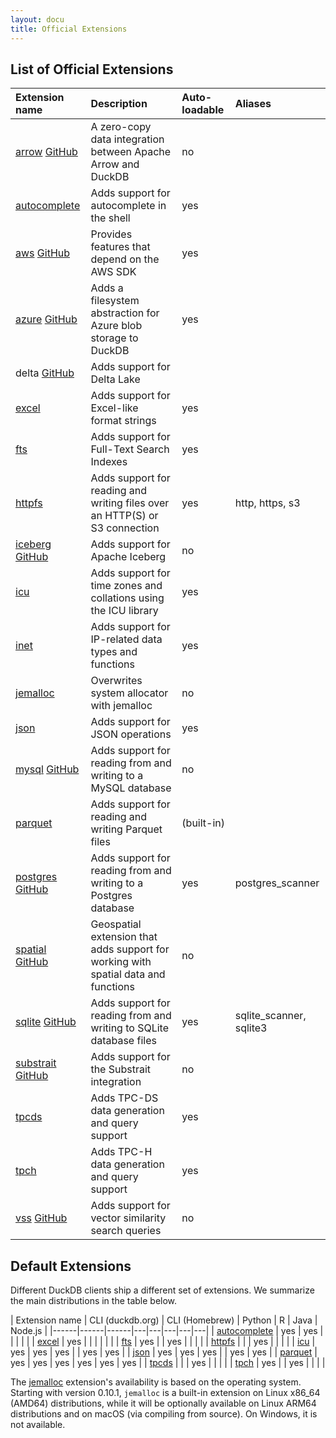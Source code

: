 ```yaml
---
layout: docu
title: Official Extensions
---
```


## List of Official Extensions

| Extension name                                                                                        | Description                                                                        | Auto-loadable | Aliases                 |
|:------------------------------------------------------------------------------------------------------|:-----------------------------------------------------------------------------------|:--------------|:------------------------|
| [arrow](arrow) [<span class="github">GitHub</span>](https://github.com/duckdb/arrow)                  | A zero-copy data integration between Apache Arrow and DuckDB                       | no            |                         |
| [autocomplete](autocomplete)                                                                          | Adds support for autocomplete in the shell                                         | yes           |                         |
| [aws](aws) [<span class="github">GitHub</span>](https://github.com/duckdb/duckdb_aws)                 | Provides features that depend on the AWS SDK                                       | yes           |                         | 
| [azure](azure) [<span class="github">GitHub</span>](https://github.com/duckdb/duckdb_azure)           | Adds a filesystem abstraction for Azure blob storage to DuckDB                     | yes           |                         | 
| delta [<span class="github">GitHub</span>](https://github.com/duckdb/duckdb_delta)                    | Adds support for Delta Lake
| [excel](excel)                                                                                        | Adds support for Excel-like format strings                                         | yes           |                         |
| [fts](full_text_search)                                                                               | Adds support for Full-Text Search Indexes                                          | yes           |                         |
| [httpfs](httpfs)                                                                                      | Adds support for reading and writing files over an HTTP(S) or S3 connection        | yes           | http, https, s3         |
| [iceberg](iceberg) [<span class="github">GitHub</span>](https://github.com/duckdb/duckdb_iceberg)     | Adds support for Apache Iceberg                                                    | no            |                         |
| [icu](icu)                                                                                            | Adds support for time zones and collations using the ICU library                   | yes           |                         |
| [inet](inet)                                                                                          | Adds support for IP-related data types and functions                               | yes           |                         |
| [jemalloc](jemalloc)                                                                                  | Overwrites system allocator with jemalloc                                          | no            |                         |
| [json](json)                                                                                          | Adds support for JSON operations                                                   | yes           |                         |
| [mysql](mysql) [<span class="github">GitHub</span>](https://github.com/duckdb/duckdb_mysql)           | Adds support for reading from and writing to a MySQL database                      | no            |                         |
| [parquet](parquet)                                                                                    | Adds support for reading and writing Parquet files                                 | (built-in)    |                         |
| [postgres](postgres) [<span class="github">GitHub</span>](https://github.com/duckdb/postgres_scanner) | Adds support for reading from and writing to a Postgres database                   | yes           | postgres_scanner        |
| [spatial](spatial) [<span class="github">GitHub</span>](https://github.com/duckdb/duckdb_spatial)     | Geospatial extension that adds support for working with spatial data and functions | no            |                         |
| [sqlite](sqlite) [<span class="github">GitHub</span>](https://github.com/duckdb/sqlite_scanner)       | Adds support for reading from and writing to SQLite database files                 | yes           | sqlite_scanner, sqlite3 |
| [substrait](substrait) [<span class="github">GitHub</span>](https://github.com/duckdb/substrait)      | Adds support for the Substrait integration                                         | no            |                         |
| [tpcds](tpcds)                                                                                        | Adds TPC-DS data generation and query support                                      | yes           |                         |
| [tpch](tpch)                                                                                          | Adds TPC-H data generation and query support                                       | yes           |                         |
| [vss](vss) [<span class="github">GitHub</span>](https://github.com/duckdb/duckdb_vss)                 | Adds support for vector similarity search queries                                  | no            |                         |

## Default Extensions

Different DuckDB clients ship a different set of extensions.
We summarize the main distributions in the table below.

<div class="narrow_table"></div>

| Extension name | CLI (duckdb.org) | CLI (Homebrew) | Python | R | Java | Node.js |
|------|------|------|---|---|---|---|---|
| [autocomplete](autocomplete) | yes | yes |     |     |     |     |
| [excel](excel)               | yes |     |     |     |     |     |
| [fts](full_text_search)      | yes |     | yes |     |     |     |
| [httpfs](httpfs)             |     |     | yes |     |     |     |
| [icu](icu)                   | yes | yes | yes |     | yes | yes |
| [json](json)                 | yes | yes | yes |     | yes | yes |
| [parquet](parquet)           | yes | yes | yes | yes | yes | yes |
| [tpcds](tpcds)               |     |     | yes |     |     |     |
| [tpch](tpch)                 | yes |     | yes |     |     |     |

The [jemalloc](jemalloc) extension's availability is based on the operating system.
Starting with version 0.10.1, `jemalloc` is a built-in extension on Linux x86_64 (AMD64) distributions, while it will be optionally available on Linux ARM64 distributions and on macOS (via compiling from source).
On Windows, it is not available.
